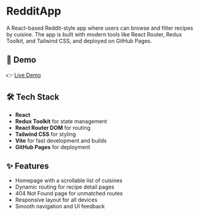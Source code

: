 # RedditApp

A React-based Reddit-style app where users can browse and filter recipes by cuisine. The app is built with modern tools like React Router, Redux Toolkit, and Tailwind CSS, and deployed on GitHub Pages.

## 🚀 Demo

👉 [Live Demo](https://sashadmii.github.io/redditApp)

## 🛠 Tech Stack

- **React**
- **Redux Toolkit** for state management
- **React Router DOM** for routing
- **Tailwind CSS** for styling
- **Vite** for fast development and builds
- **GitHub Pages** for deployment

## ✨ Features

- Homepage with a scrollable list of cuisines
- Dynamic routing for recipe detail pages
- 404 Not Found page for unmatched routes
- Responsive layout for all devices
- Smooth navigation and UI feedback
